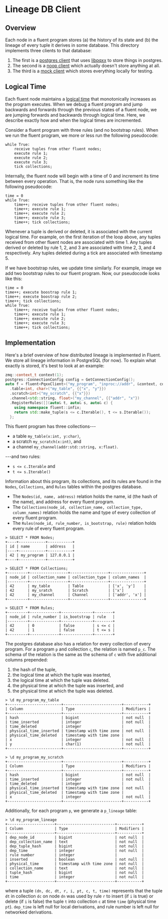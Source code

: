 # Lineage DB Client

## Overview
Each node in a fluent program stores (a) the history of its state and (b) the
lineage of every tuple it derives in some database. This directory implements
three clients to that database:

1. The first is a [postgres client](pqxx_client.h) that uses
   [libpqxx](libpqxx_site) to store things in postgres.
2. The second is a [noop client](noop_client.h) which actually doesn't store
   anything at all.
3. The third is a [mock client](mock_client.h) which stores everything locally
   for testing.

## Logical Time
Each fluent node maintains a [logical time][lamport_clocks] that monotonically
increases as the program executes. When we debug a fluent program and jump
backwards and forwards through the previous states of a fluent node, we are
jumping forwards and backwards through logical time. Here, we describe exactly
how and when the logical times are incremented.

Consider a fluent program with three rules (and no bootstrap rules). When we
run the fluent program, we more or less run the following pseudocode:

```
while True:
    receive tuples from other fluent nodes;
    execute rule 1;
    execute rule 2;
    execute rule 3;
    tick collections;
```

Internally, the fluent node will begin with a time of 0 and increment its time
between every operation. That is, the node runs something like the following
pseudocode:

```
time = 0
while True:
    time++; receive tuples from other fluent nodes;
    time++; execute rule 1;
    time++; execute rule 2;
    time++; execute rule 3;
    time++; tick collections;
```

Whenever a tuple is derived or deleted, it is associated with the current
logical time. For example, on the first iteration of the loop above, any tuples
received from other fluent nodes are associated with time 1. Any tuples derived
or deleted by rule 1, 2, and 3 are associated with time 2, 3, and 4
respectively. Any tuples deleted during a tick are associated with timestamp 5.

If we have bootstrap rules, we update time similarly. For example, image we add
two bootstrap rules to our fluent program. Now, our pseudocode looks like this:

```
time = 0
time++; execute boostrap rule 1;
time++; execute boostrap rule 2;
time++; tick collections;
while True:
    time++; receive tuples from other fluent nodes;
    time++; execute rule 1;
    time++; execute rule 2;
    time++; execute rule 3;
    time++; tick collections;
```

## Implementation
Here's a brief overview of how distributed lineage is implemented in Fluent.
We store all lineage information in PostgreSQL (for now). To explain what
exactly is stored, it's best to look at an example:

```c++
zmq::context_t context(1);
postgres::ConnectionConfig config = GetConnectionConfig();
auto f = fluent<PqxxClient>("my_program", "inproc://addr", &context, config)
  .table<int, char>("my_table", {{"x", "y"}})
  .scratch<int>("my_scratch", {{"x"}})
  .channel<std::string, float>("my_channel", {{"addr", "x"})
  .RegisterRules([](auto& t, auto& s, auto& c) {
    using namespace fluent::infix;
    return std::make_tuple(s <= c.Iterable(), t <= s.Iterable());
  };
```

This fluent program has three collections---

- a table `my_table(x:int, y:char)`,
- a scratch `my_scratch(x:int)`, and
- a channel `my_channel(addr:std::string, x:float)`.

---and two rules:

- `s <= c.Iterable` and
- `t <= s.Iterable()`

Information about this program, its collections, and its rules are found in the
`Nodes`, `Collections`, and `Rules` tables within the postgres database.

- The `Nodes(id, name, address)` relation holds the name, id (the hash of the
  name), and address for every fluent program.
- The `Collections(node_id, collection_name, collection_type, column_names)`
  relation holds the name and type of every collection of every fluent program.
- The `Rules(node_id, rule_number, is_bootstrap, rule)` relation holds every
  rule of every fluent program.

```
> SELECT * FROM Nodes;
+----+------------+-----------+
| id | name       | address   |
|----+------------+-----------+
| 42 | my_program | 127.0.0.1 |
+----+------------+-----------+

> SELECT * FROM Collections;
+---------+-----------------+-----------------+---------------+
| node_id | collection_name | collection_type | column_names  |
|---------+-----------------+-----------------+---------------+
| 42      | my_table        | Table           | ['x', 'y']    |
| 42      | my_sratch       | Scratch         | ['x']         |
| 42      | my_channel      | Channel         | ['addr', 'x'] |
+---------+-----------------+-----------------+---------------+

> SELECT * FROM Rules;
+---------+-------------+--------------+--------+
| node_id | rule_number | is_bootstrap | rule   |
|---------+-------------+--------------+--------+
| 42      | 0           | false        | s <= c |
| 42      | 1           | false        | t <= s |
+---------+-------------+--------------+--------+
```

The postgres database also has a relation for every collection of every
program. For a program `p` and collection `c`, the relation is named `p_c`. The
schema of the relation is the same as the schema of `c` with five additional
columns prepended:

1. the hash of the tuple,
2. the logical time at which the tuple was inserted,
3. the logical time at which the tuple was deleted.
4. the physical time at which the tuple was inserted, and
5. the physical time at which the tuple was deleted.

```
> \d my_program_my_table
+------------------------+--------------------------+-----------+
| Column                 | Type                     | Modifiers |
+------------------------+--------------------------+-----------+
| hash                   | bigint                   | not null  |
| time_inserted          | integer                  | not null  |
| time_deleted           | integer                  |           |
| physical_time_inserted | timestamp with time zone | not null  |
| physical_time_deleted  | timestamp with time zone |           |
| x                      | integer                  | not null  |
| y                      | char(1)                  | not null  |
+------------------------+--------------------------+-----------+

> \d my_program_my_scratch
+------------------------+--------------------------+-----------+
| Column                 | Type                     | Modifiers |
+------------------------+--------------------------+-----------+
| hash                   | bigint                   | not null  |
| time_inserted          | integer                  | not null  |
| time_deleted           | integer                  |           |
| physical_time_inserted | timestamp with time zone | not null  |
| physical_time_deleted  | timestamp with time zone |           |
| x                      | integer                  | not null  |
+------------------------+--------------------------+-----------+
```

Additionally, for each program `p`, we generate a `p_lineage` table:

```
> \d my_program_lineage
+---------------------+--------------------------+-----------+
| Column              | Type                     | Modifiers |
+---------------------+--------------------------+-----------+
| dep_node_id         | bigint                   | not null  |
| dep_collection_name | text                     | not null  |
| dep_tuple_hash      | bigint                   | not null  |
| dep_time            | integer                  | not null  |
| rule number         | integer                  |           |
| inserted            | boolean                  | not null  |
| physical_time       | timestamp with time zone | not null  |
| collection_name     | text                     | not null  |
| tuple_hash          | bigint                   | not null  |
| time                | integer                  | not null  |
+---------------------+--------------------------+-----------+
```

where a tuple `(dn, dc, dt, r, i, pt, c, t, time)` represents that the tuple
`dt` in collection `dc` on node `dn` was used by rule `r` to insert (if `i` is
true) or delete (if `i` is false) the tuple `t` into collection `c` at time
`time` (physical time `pt`).  `dep_time` is left null for local derivations,
and rule number is left null for networked derivations.

[lamport_clocks]: https://scholar.google.com/scholar?cluster=4892527405117123487
[libpqxx_site]: http://pqxx.org/development/libpqxx/
